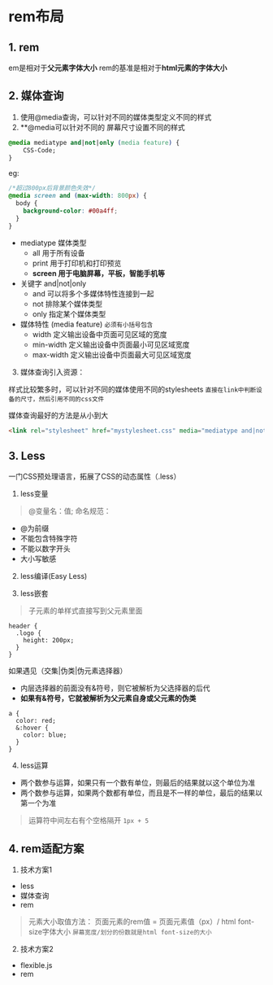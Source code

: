 # rem布局

## 1. rem

em是相对于**父元素字体大小**
rem的基准是相对于**html元素的字体大小**

## 2. 媒体查询

1. 使用@media查询，可以针对不同的媒体类型定义不同的样式
2. **@media可以针对不同的 屏幕尺寸设置不同的样式

```css
@media mediatype and|not|only (media feature) {
    CSS-Code;
}
```
eg:
```css
/*超过800px后背景颜色失效*/
@media screen and (max-width: 800px) {
  body {
    background-color: #00a4ff;
  }
}
```

* mediatype 媒体类型
    * all 用于所有设备
    * print 用于打印机和打印预览
    * **screen  用于电脑屏幕，平板，智能手机等**
* 关键字 and|not|only
    * and 可以将多个多媒体特性连接到一起
    * not 排除某个媒体类型
    * only 指定某个媒体类型
* 媒体特性 (media feature)  ``必须有小括号包含``
    * width 定义输出设备中页面可见区域的宽度
    * min-width 定义输出设备中页面最小可见区域宽度
    * max-width 定义输出设备中页面最大可见区域宽度


3. 媒体查询引入资源：

样式比较繁多时，可以针对不同的媒体使用不同的stylesheets  ``直接在link中判断设备的尺寸，然后引用不同的css文件``

媒体查询最好的方法是从小到大
```html
<link rel="stylesheet" href="mystylesheet.css" media="mediatype and|not|only (media feature)">
```

## 3. Less
一门CSS预处理语言，拓展了CSS的动态属性（.less）

1. less变量

> @变量名：值;
命名规范：
* @为前缀
* 不能包含特殊字符
* 不能以数字开头
* 大小写敏感

2. less编译(Easy Less)

3. less嵌套

> 子元素的单样式直接写到父元素里面
```less
header {
  .logo {
    height: 200px;
  }
}
```

如果遇见（交集|伪类|伪元素选择器）
* 内层选择器的前面没有&符号，则它被解析为父选择器的后代
* **如果有&符号，它就被解析为父元素自身或父元素的伪类**
```less
a {
  color: red;
  &:hover {
    color: blue;
  }
}
```

4. less运算

* 两个数参与运算，如果只有一个数有单位，则最后的结果就以这个单位为准
* 两个数参与运算，如果两个数都有单位，而且是不一样的单位，最后的结果以第一个为准

> 运算符中间左右有个空格隔开  ``1px + 5``

## 4. rem适配方案

1. 技术方案1
  * less
  * 媒体查询
  * rem

> 元素大小取值方法： 页面元素的rem值 = 页面元素值（px）/ html font-size字体大小  ``屏幕宽度/划分的份数就是html font-size的大小``

2. 技术方案2
  * flexible.js
  * rem